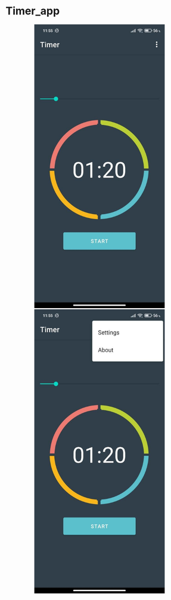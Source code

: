 # Timer_app


<p align="center">
  <img src="https://github.com/weeidl/Timer/blob/master/ImageReadme/Timer_1.jpg" width="350" title="hover text">
  <img src="https://github.com/weeidl/Timer/blob/master/ImageReadme/Timer_2.jpg" width="350" alt="accessibility text">
</p>
